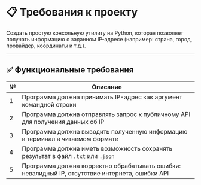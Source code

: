 # 📋 Требования к проекту
Создать простую консольную утилиту на Python, которая позволяет получать информацию о заданном IP-адресе (например: страна, город, провайдер, координаты и т.д.).

---

## ✅ Функциональные требования

| № | Описание |
|----|---------|
| 1 | Программа должна принимать IP-адрес как аргумент командной строки |
| 2 | Программа должна отправлять запрос к публичному API для получения данных об IP |
| 3 | Программа должна выводить полученную информацию в терминал в читаемом формате |
| 4 | Программа должна иметь возможность сохранять результат в файл `.txt` или `.json` |
| 5 | Программа должна корректно обрабатывать ошибки: невалидный IP, отсутствие интернета, ошибки API |

